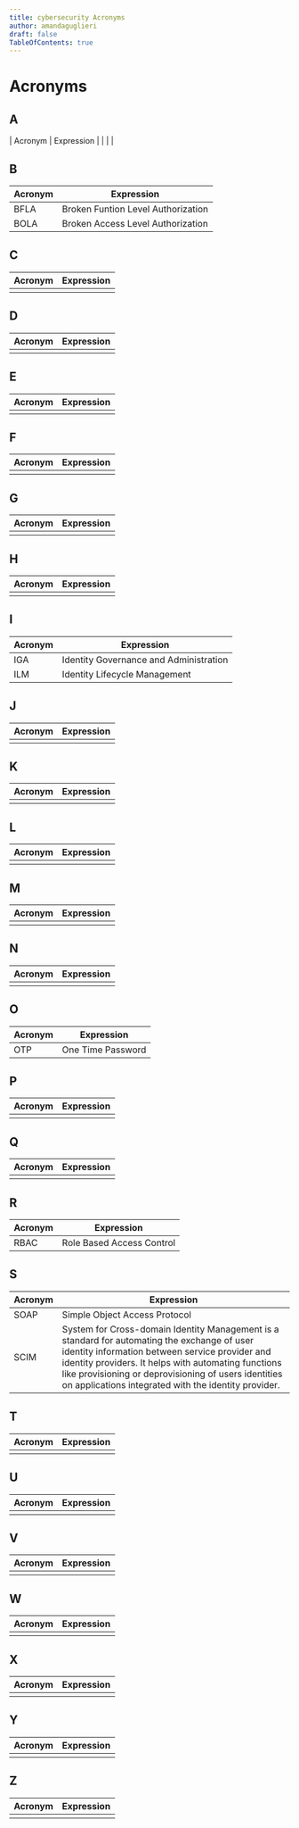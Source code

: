 ```yaml
---
title: cybersecurity Acronyms
author: amandaguglieri
draft: false
TableOfContents: true
---
```



# Acronyms

## A

| Acronym | Expression |
|   |   |

## B

| Acronym | Expression |
| ------- | ---------- |
| BFLA | Broken Funtion Level Authorization |
| BOLA | Broken Access Level Authorization  |


## C

| Acronym | Expression |
| ------- | ---------- |
|   |   |


## D

| Acronym | Expression |
| ------- | ---------- |
|   |   |

## E

| Acronym | Expression |
| ------- | ---------- |
|   |   |

## F

| Acronym | Expression |
| ------- | ---------- |
|   |   |

## G 
| Acronym | Expression |
| ------- | ---------- |
|   |   |

## H

| Acronym | Expression |
| ------- | ---------- |
|   |   |

## I

| Acronym | Expression |
| ------- | ---------- |
| IGA | Identity Governance and Administration |
| ILM  |  Identity Lifecycle Management  |

## J

| Acronym | Expression |
| ------- | ---------- |
|   |   |

## K

| Acronym | Expression |
| ------- | ---------- |
|   |   |

## L

| Acronym | Expression |
| ------- | ---------- |
|   |   |

## M

| Acronym | Expression |
| ------- | ---------- |
|   |   |

## N

| Acronym | Expression |
| ------- | ---------- |
|   |   |

## O

| Acronym | Expression |
| ------- | ---------- |
|  OTP | One Time Password  |

## P

| Acronym | Expression |
| ------- | ---------- |
|   |   |

## Q

| Acronym | Expression |
| ------- | ---------- |
|   |   |

## R

| Acronym | Expression |
| ------- | ---------- |
| RBAC   | Role Based Access Control  |

## S

| Acronym | Expression |
| ------- | ---------- |
| SOAP   | Simple Object Access Protocol  |
| SCIM  |  System for Cross-domain Identity Management is a standard for automating the exchange of user identity information between service provider and identity providers. It helps with automating functions like provisioning or deprovisioning of users identities on applications integrated with the identity provider.  |

## T

| Acronym | Expression |
| ------- | ---------- |
|   |   |

## U

| Acronym | Expression |
| ------- | ---------- |
|   |   |

## V

| Acronym | Expression |
| ------- | ---------- |
|   |   |

## W

| Acronym | Expression |
| ------- | ---------- |
|   |   |

## X

| Acronym | Expression |
| ------- | ---------- |
|   |   |

## Y

| Acronym | Expression |
| ------- | ---------- |
|  |   |

## Z

| Acronym | Expression |
| ------- | ---------- |
|   |   |
